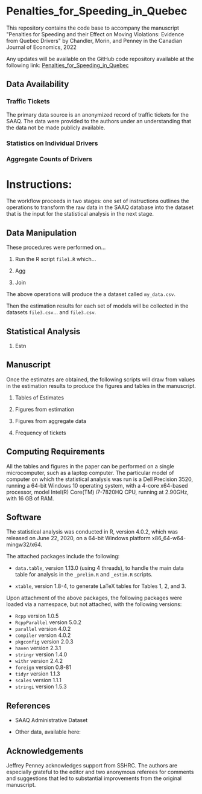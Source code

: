 # Penalties_for_Speeding_in_Quebec

This repository contains the code base to accompany the manuscript 
"Penalties for Speeding and their Effect on Moving Violations: 
Evidence from Quebec Drivers" 
by Chandler, Morin, and Penney in the Canadian Journal of Economics, 2022

Any updates will be available on the GitHub code repository 
available at the following link: 
[Penalties_for_Speeding_in_Quebec](https://github.com/LeeMorinUCF/Penalties_for_Speeding_in_Quebec)


## Data Availability

### Traffic Tickets

The primary data source is an anonymized record of traffic tickets
for the SAAQ. 
The data were provided to the authors under an understanding
that the data not be made publicly available. 


### Statistics on Individual Drivers



### Aggregate Counts of Drivers



# Instructions:

The workflow proceeds in two stages: 
one set of instructions outlines the operations 
to transform the raw data in the 
SAAQ database into the dataset that is the input 
for the statistical analysis
in the next stage. 


## Data Manipulation

These procedures were performed 
on...


1. Run the R script ```file1.R```
	which...

1. Agg

1. Join




The above operations will produce the a dataset called ```my_data.csv```.

Then the estimation results for each set of models will be collected in the datasets
```file3.csv```... and ```file3.csv```.


## Statistical Analysis

1. Estn


## Manuscript

Once the estimates are obtained, 
the following scripts will draw from values in the estimation
results to produce the figures and tables in the manuscript. 


1. Tables of Estimates

1. Figures from estimation

1. Figures from aggregate data

1. Frequency of tickets




## Computing Requirements

All the tables
and figures in the paper can be performed on a single microcomputer, 
such as a laptop computer.
The particular model of computer 
on which the statistical analysis was run
is a 
Dell Precision 3520,
running a 64-bit Windows 10 operating system, 
with a 4-core x64-based processor,
model Intel(R) Core(TM) i7-7820HQ CPU, 
running at 2.90GHz, 
with 16 GB of RAM.


## Software

The statistical analysis was conducted in R, version 4.0.2,
which was released on June 22, 2020, 
on a 64-bit Windows platform x86_64-w64-mingw32/x64. 

The attached packages include the following:

- ```data.table```, version 1.13.0 (using 4 threads), to handle the main data table for analysis in the ```_prelim.R``` and ```_estim.R``` scripts. 

- ```xtable```, version 1.8-4, to generate LaTeX tables for Tables 1, 2, and 3.

Upon attachment of the above packages, 
the following packages were loaded via a namespace, but not attached,
with the following versions:

- ```Rcpp``` version 1.0.5
- ```RcppParallel``` version 5.0.2
- ```parallel``` version 4.0.2
- ```compiler``` version 4.0.2
- ```pkgconfig``` version 2.0.3
- ```haven``` version 2.3.1
- ```stringr``` version 1.4.0
- ```withr``` version 2.4.2       
- ```foreign``` version 0.8-81    
- ```tidyr``` version 1.1.3       
- ```scales``` version 1.1.1      
- ```stringi``` version 1.5.3    

## References

- SAAQ Administrative Dataset

- Other data, available here:


## Acknowledgements


Jeffrey Penney acknowledges support from SSHRC. 
The authors are especially grateful to the editor and two anonymous referees 
for comments and suggestions that led to substantial improvements from the original manuscript. 
 